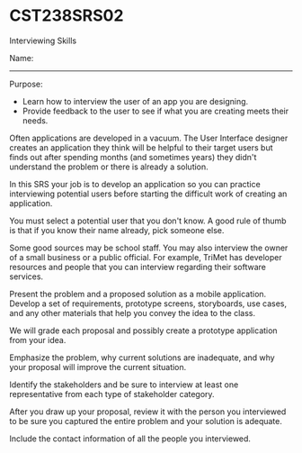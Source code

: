 # CST238SRS02
Interviewing Skills

Name: 

---

Purpose:

- Learn how to interview the user of an app you are designing.  
- Provide feedback to the user to see if what you are creating meets their needs.  

Often applications are developed in a vacuum. The User Interface designer creates an application they think will be helpful to their target users but finds out after spending months (and sometimes years) they didn't understand the problem or there is already a solution.  

In this SRS your job is to develop an application so you can practice interviewing potential users before starting the difficult work of creating an application.  

You must select a potential user that you don't know. A good rule of thumb is that if you know their name already, pick someone else.  

Some good sources may be school staff. You may also interview the owner of a small business or a public official. For example, TriMet has developer resources and people that you can interview regarding their software services.  

Present the problem and a proposed solution as a mobile application. Develop a set of requirements, prototype screens, storyboards, use cases, and any other materials that help you convey the idea to the class.  

We will grade each proposal and possibly create a prototype application from your idea.  

Emphasize the problem, why current solutions are inadequate, and why your proposal will improve the current situation.  

Identify the stakeholders and be sure to interview at least one representative from each type of stakeholder category.  

After you draw up your proposal, review it with the person you interviewed to be sure you captured the entire problem and your solution is adequate. 

Include the contact information of all the people you interviewed. 
